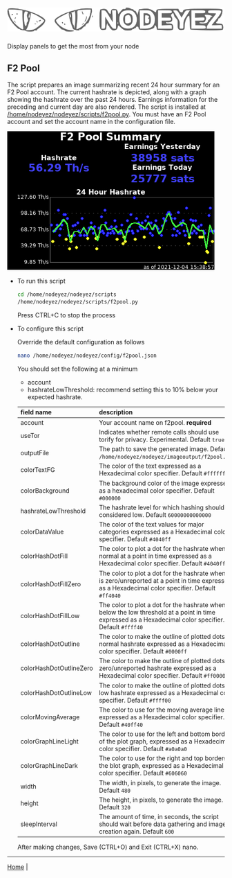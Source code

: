 # ![Nodeyez](../images/nodeyez.svg)
Display panels to get the most from your node

## F2 Pool

The script prepares an image summarizing recent 24 hour summary for an F2 Pool
account.  The current hashrate is depicted, along with a graph showing the
hashrate over the past 24 hours.  Earnings information for the preceding and
current day are also rendered.  The script is installed at
[/home/nodeyez/nodeyez/scripts/f2pool.py](../scripts/f2pool.py).
You must have an F2 Pool account and set the account name in the configuration
file.

![sample image of f2pool recent hashrate](../images/f2pool.png)

* To run this script

   ```sh
   cd /home/nodeyez/nodeyez/scripts
   /home/nodeyez/nodeyez/scripts/f2pool.py
   ```

   Press CTRL+C to stop the process

* To configure this script

   Override the default configuration as follows

   ```sh
   nano /home/nodeyez/nodeyez/config/f2pool.json
   ```
  
   You should set the following at a minimum
   - account
   - hashrateLowThreshold: recommend setting this to 10% below your expected hashrate.


   | field name | description |
   | --- | --- |
   | account | Your account name on f2pool. **required** |
   | useTor | Indicates whether remote calls should use torify for privacy. Experimental. Default `true` |
   | outputFile | The path to save the generated image. Default `/home/nodeyez/nodeyez/imageoutput/f2pool.png` |
   | colorTextFG | The color of the text expressed as a Hexadecimal color specifier. Default `#ffffff` |
   | colorBackground | The background color of the image expressed as a hexadecimal color specifier. Default `#000000` |
   | hashrateLowThreshold | The hashrate level for which hashing should be considered low. Default `60000000000000` |
   | colorDataValue | The color of the text values for major categories expressed as a Hexadecimal color specifier. Default `#4040ff` | 
   | colorHashDotFill | The color to plot a dot for the hashrate when normal at a point in time expressed as a Hexadecimal color specifier. Default `#4040ff`| 
   | colorHashDotFillZero | The color to plot a dot for the hashrate when it is zero/unreported at a point in time expressed as a Hexadecimal color specifier. Default `#ff4040` |
   | colorHashDotFillLow | The color to plot a dot for the hashrate when it below the low threshold at a point in time expressed as a Hexadecimal color specifier. Default `#ffff40` |
   | colorHashDotOutline | The color to make the outline of plotted dots for normal hashrate expressed as a Hexadecimal color specifier. Default `#0000ff` | 
   | colorHashDotOutlineZero | The color to make the outline of plotted dots for zero/unreported hashrate expressed as a Hexadecimal color specifier. Default `#ff0000` | 
   | colorHashDotOutlineLow | The color to make the outline of plotted dots for low hashrate expressed as a Hexadecimal color specifier. Default `#ffff00` |
   | colorMovingAverage | The color to use for the moving average line expressed as a Hexadecimal color specifier. Default `#40ff40` |
   | colorGraphLineLight | The color to use for the left and bottom borders of the plot graph, expressed as a Hexadecimal color specifier. Default `#a0a0a0` |
   | colorGraphLineDark | The color to use for the right and top borders of the blot graph, expressed as a Hexadecimal color specifier. Default `#606060` |
   | width | The width, in pixels, to generate the image. Default `480` |
   | height | The height, in pixels, to generate the image. Default `320` |
   | sleepInterval | The amount of time, in seconds, the script should wait before data gathering and image creation again. Default `600` |

   After making changes, Save (CTRL+O) and Exit (CTRL+X) nano.


---

[Home](../README.md) | 

